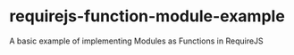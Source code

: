 requirejs-function-module-example
=================================

A basic example of implementing Modules as Functions in RequireJS
